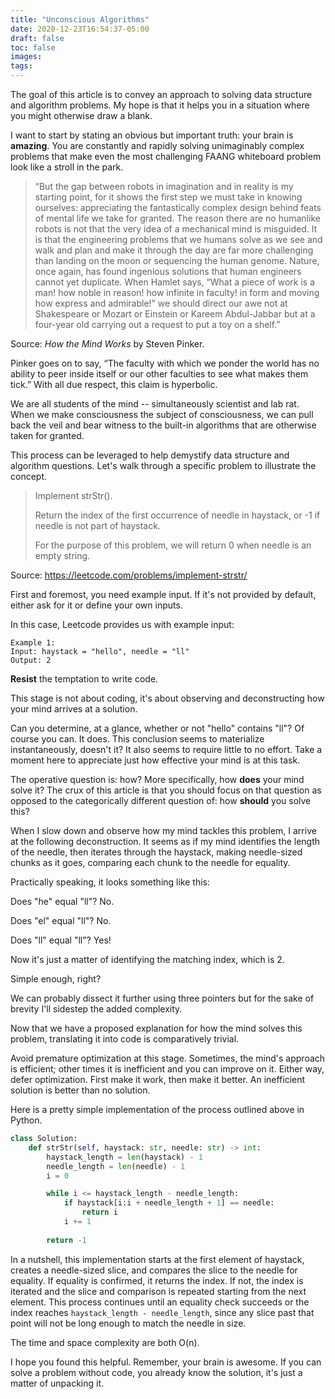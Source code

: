 ```yaml
---
title: "Unconscious Algorithms"
date: 2020-12-23T16:54:37-05:00
draft: false
toc: false
images:
tags:
---
```


The goal of this article is to convey an approach to solving data structure and
algorithm problems. My hope is that it helps you in a situation where you might
otherwise draw a blank. 

I want to start by stating an obvious but important truth: your brain is
**amazing**. You are constantly and rapidly solving unimaginably complex problems
that make even the most challenging FAANG whiteboard problem look like a stroll
in the park.

> “But the gap between robots in imagination and in reality is my starting
> point, for it shows the first step we must take in knowing ourselves:
> appreciating the fantastically complex design behind feats of mental life we
> take for granted. The reason there are no humanlike robots is not that the
> very idea of a mechanical mind is misguided. It is that the engineering
> problems that we humans solve as we see and walk and plan and make it through
> the day are far more challenging than landing on the moon or sequencing the
> human genome. Nature, once again, has found ingenious solutions that human
> engineers cannot yet duplicate. When Hamlet says, “What a piece of work is a
> man! how noble in reason! how infinite in faculty! in form and moving how
> express and admirable!” we should direct our awe not at Shakespeare or Mozart
> or Einstein or Kareem Abdul-Jabbar but at a four-year old carrying out a
> request to put a toy on a shelf.”

Source: *How the Mind Works* by Steven Pinker.

Pinker goes on to say, “The faculty with which we ponder the world has no
ability to peer inside itself or our other faculties to see what makes them
tick.” With all due respect, this claim is hyperbolic. 

We are all students of the mind -- simultaneously scientist and lab rat. When we
make consciousness the subject of consciousness, we can pull back the veil and
bear witness to the built-in algorithms that are otherwise taken for granted. 

This process can be leveraged to help demystify data structure and algorithm
questions. Let's walk through a specific problem to illustrate the concept.


>Implement strStr().
>
>Return the index of the first occurrence of needle in haystack, or -1 if needle
>is not part of haystack.
>
>For the purpose of this problem, we will return 0 when needle is an empty
>string. 

Source: https://leetcode.com/problems/implement-strstr/

First and foremost, you need example input. If it's not provided by default,
either ask for it or define your own inputs. 

In this case, Leetcode provides us with example input:

```
Example 1:
Input: haystack = "hello", needle = "ll"
Output: 2
```

**Resist** the temptation to write code.

This stage is not about coding, it's about observing and deconstructing how your
mind arrives at a solution.

Can you determine, at a glance, whether or not "hello" contains "ll"? Of course
you can. It does. This conclusion seems to materialize instantaneously, doesn't
it? It also seems to require little to no effort. Take a moment here to
appreciate just how effective your mind is at this task.

The operative question is: how? More specifically, how **does** your mind solve it?
The crux of this article is that you should focus on that question as opposed
to the categorically different question of: how **should** you solve this? 

When I slow down and observe how my mind tackles this problem, I arrive at the
following deconstruction. It seems as if my mind identifies the length of the
needle, then iterates through the haystack, making needle-sized chunks as it
goes, comparing each chunk to the needle for equality.

Practically speaking, it looks something like this:

Does "he" equal "ll"? No.

Does "el" equal "ll"? No.

Does "ll" equal "ll"? Yes! 

Now it's just a matter of identifying the matching index, which is 2. 

Simple enough, right? 

We can probably dissect it further using three pointers but for the sake of
brevity I'll sidestep the added complexity. 

Now that we have a proposed explanation for how the mind solves this problem,
translating it into code is comparatively trivial. 

Avoid premature optimization at this stage. Sometimes, the mind's approach is
efficient; other times it is inefficient and you can improve on it. Either way,
defer optimization. First make it work, then make it better. An inefficient
solution is better than no solution. 

Here is a pretty simple implementation of the process outlined above in Python.

```python
class Solution:
    def strStr(self, haystack: str, needle: str) -> int:
        haystack_length = len(haystack) - 1
        needle_length = len(needle) - 1
        i = 0

        while i <= haystack_length - needle_length: 
            if haystack[i:i + needle_length + 1] == needle:
                return i
            i += 1
            
        return -1
```
In a nutshell, this implementation starts at the first element of haystack,
creates a needle-sized slice, and compares the slice to the needle for equality.
If equality is confirmed, it returns the index. If not, the index is iterated
and the slice and comparison is repeated starting from the next element. This
process continues until an equality check succeeds or the index reaches
`haystack_length - needle_length`, since any slice past that point will not be
long enough to match the needle in size.  

The time and space complexity are both O(n). 

I hope you found this helpful. Remember, your brain is awesome. If you can solve
a problem without code, you already know the solution, it's just a matter of
unpacking it. 

